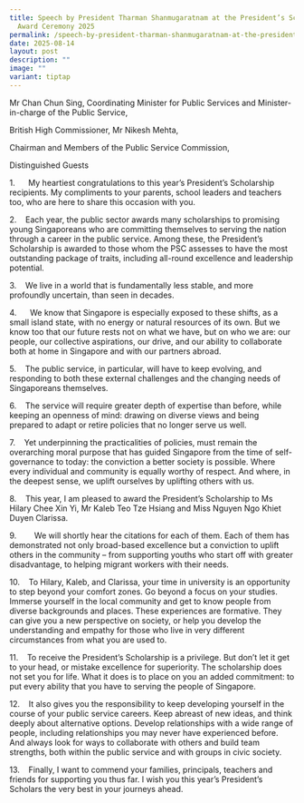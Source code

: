 ```yaml
---
title: Speech by President Tharman Shanmugaratnam at the President’s Scholarship
  Award Ceremony 2025
permalink: /speech-by-president-tharman-shanmugaratnam-at-the-president-s-scholarship-award-ceremony-2025/
date: 2025-08-14
layout: post
description: ""
image: ""
variant: tiptap
---
```

<p>Mr Chan Chun Sing, Coordinating Minister for Public Services and Minister-in-charge
of the Public Service,</p>
<p>British High Commissioner, Mr Nikesh Mehta,</p>
<p>Chairman and Members of the Public Service Commission,</p>
<p>Distinguished Guests</p>
<p>1.&nbsp;&nbsp;&nbsp;&nbsp;&nbsp; My heartiest congratulations to this
year’s President’s Scholarship recipients. My compliments to your parents,
school leaders and teachers too, who are here to share this occasion with
you.</p>
<p>2.&nbsp;&nbsp;&nbsp; Each year, the public sector awards many scholarships
to promising young Singaporeans who are committing themselves to serving
the nation through a career in the public service. Among these, the President’s
Scholarship is awarded to those whom the PSC assesses to have the most
outstanding package of traits, including all-round excellence and leadership
potential.</p>
<p>3.&nbsp;&nbsp;&nbsp; We live in a world that is fundamentally less stable,
and more profoundly uncertain, than seen in decades.&nbsp;</p>
<p>4.&nbsp;&nbsp;&nbsp;&nbsp;&nbsp; We know that Singapore is especially
exposed to these shifts, as a small island state, with no energy or natural
resources of its own. But we know too that our future rests not on what
we have, but on who we are: our people, our collective aspirations, our
drive, and our ability to collaborate both at home in Singapore and with
our partners abroad.</p>
<p>5.&nbsp;&nbsp;&nbsp; The public service, in particular, will have to keep
evolving, and responding to both these external challenges and the changing
needs of Singaporeans themselves.</p>
<p>6.&nbsp;&nbsp;&nbsp; The service will require greater depth of expertise
than before, while keeping an openness of mind: drawing on diverse views
and being prepared to adapt or retire policies that no longer serve us
well.</p>
<p>7.&nbsp;&nbsp;&nbsp; Yet underpinning the practicalities of policies,
must remain the overarching moral purpose that has guided Singapore from
the time of self-governance to today: the conviction a better society is
possible. Where every individual and community is equally worthy of respect.
And where, in the deepest sense, we uplift ourselves by uplifting others
with us.</p>
<p>8.&nbsp;&nbsp;&nbsp; This year, I am pleased to award the President’s
Scholarship to Ms Hilary Chee Xin Yi, Mr Kaleb Teo Tze Hsiang and Miss
Nguyen Ngo Khiet Duyen Clarissa.&nbsp;&nbsp; &nbsp;</p>
<p>9.&nbsp;&nbsp;&nbsp;&nbsp;&nbsp;&nbsp;&nbsp; We will shortly hear the
citations for each of them. Each of them has demonstrated not only broad-based
excellence but a conviction to uplift others in the community – from supporting
youths who start off with greater disadvantage, to helping migrant workers
with their needs.&nbsp;&nbsp; &nbsp;</p>
<p>10.&nbsp;&nbsp;&nbsp; To Hilary, Kaleb, and Clarissa, your time in university
is an opportunity to step beyond your comfort zones. Go beyond a focus
on your studies. Immerse yourself in the local community and get to know
people from diverse backgrounds and places. These experiences are formative.
They can give you a new perspective on society, or help you develop the
understanding and empathy for those who live in very different circumstances
from what you are used to.</p>
<p>11.&nbsp;&nbsp;&nbsp; To receive the President’s Scholarship is a privilege.
But don’t let it get to your head, or mistake excellence for superiority.
The scholarship does not set you for life. What it does is to place on
you an added commitment: to put every ability that you have to serving
the people of Singapore.</p>
<p>12.&nbsp;&nbsp;&nbsp; It also gives you the responsibility to keep developing
yourself in the course of your public service careers. Keep abreast of
new ideas, and think deeply about alternative options. Develop relationships
with a wide range of people, including relationships you may never have
experienced before. And always look for ways to collaborate with others
and build team strengths, both within the public service and with groups
in civic society.&nbsp;</p>
<p>13.&nbsp;&nbsp;&nbsp; Finally, I want to commend your families, principals,
teachers and friends for supporting you thus far. I wish you this year’s
President’s Scholars the very best in your journeys ahead.</p>